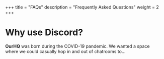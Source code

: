 +++
title = "FAQs"
description = "Frequently Asked Questions"
weight = 2
+++

# Why use Discord?

**OurHQ** was born during the COVID-19 pandemic. We wanted a space where we
could casually hop in and out of chatrooms to...
